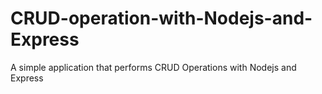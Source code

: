# CRUD-operation-with-Nodejs-and-Express
A simple application that performs CRUD Operations with Nodejs and Express
